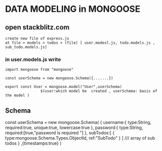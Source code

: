 # DATA MODELING in MONGOOSE 

## open stackblitz.com 
    create new file of express.js 
    at file > models > todos > (file) [ user.modesl.js, todo.models.js , sub_todo.models.js] 

   ### in user.models.js  write 
    import mongoose from "mongoose" 

    const userSchema = new mongoose.Schema({.......})

    export const User = mongoose.model("User",userSchema) 
                    $(user:which model be  created , userSchema: basis of the model )


   ## Schema
   const userSchema = new mongoose.Schema(
  {
      username:{
        type:String,
        required:true,
        unique:true,
        lowercase:true
      },
      password:{
        type:String,
        required:[true,"password is required "]
      },
        subTodos:[
              {
                type:mongoose.Schema.Types.ObjectId,
                ref:"SubTodo"
              }
         ]  /// array of sub todos 
  }
 ,{timestamps:true}
)